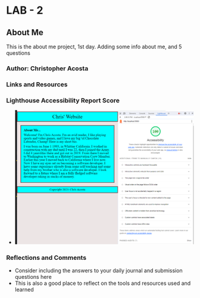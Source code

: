 # LAB - 2

## About Me

This is the about me project, 1st day. Adding some info about me, and 5 questions

### Author: Christopher Acosta

### Links and Resources

### Lighthouse Accessibility Report Score

* ![Lighthouse Score](images/Capture000.PNG)

### Reflections and Comments

* Consider including the answers to your daily journal and submission questions here
* This is also a good place to reflect on the tools and resources used and learned
